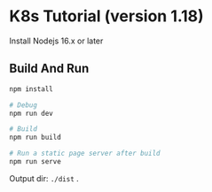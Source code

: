 # K8s Tutorial (version 1.18)

Install Nodejs 16.x or later
## Build And Run
```bash
npm install

# Debug
npm run dev

# Build
npm run build

# Run a static page server after build
npm run serve

```
Output dir: `./dist` .
